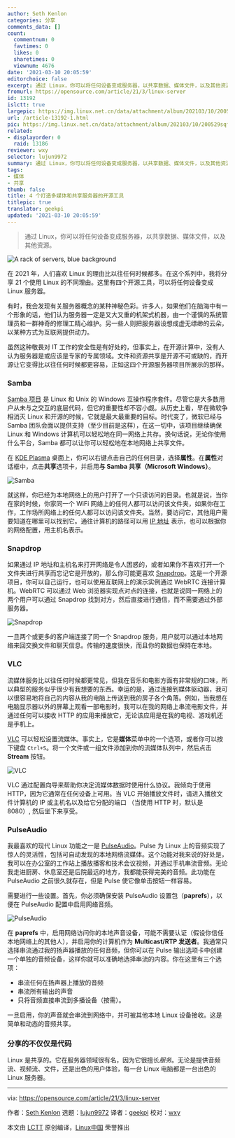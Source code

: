 ```yaml
---
author: Seth Kenlon
categories: 分享
comments_data: []
count:
  commentnum: 0
  favtimes: 0
  likes: 0
  sharetimes: 0
  viewnum: 4676
date: '2021-03-10 20:05:59'
editorchoice: false
excerpt: 通过 Linux，你可以将任何设备变成服务器，以共享数据、媒体文件，以及其他资源。
fromurl: https://opensource.com/article/21/3/linux-server
id: 13192
islctt: true
largepic: https://img.linux.net.cn/data/attachment/album/202103/10/200529sqfnhnh553xfixuw.jpg
url: /article-13192-1.html
pic: https://img.linux.net.cn/data/attachment/album/202103/10/200529sqfnhnh553xfixuw.jpg.thumb.jpg
related:
- displayorder: 0
  raid: 13186
reviewer: wxy
selector: lujun9972
summary: 通过 Linux，你可以将任何设备变成服务器，以共享数据、媒体文件，以及其他资源。
tags:
- 媒体
- 共享
thumb: false
title: 4 个打造多媒体和共享服务器的开源工具
titlepic: true
translator: geekpi
updated: '2021-03-10 20:05:59'
---
```



> 
> 通过 Linux，你可以将任何设备变成服务器，以共享数据、媒体文件，以及其他资源。
> 
> 
> 


![](https://img.linux.net.cn/data/attachment/album/202103/10/200529sqfnhnh553xfixuw.jpg "A rack of servers, blue background")


在 2021 年，人们喜欢 Linux 的理由比以往任何时候都多。在这个系列中，我将分享 21 个使用 Linux 的不同理由。这里有四个开源工具，可以将任何设备变成 Linux 服务器。


有时，我会发现有关服务器概念的某种神秘色彩。许多人，如果他们在脑海中有一个形象的话，他们认为服务器一定是又大又重的机架式机器，由一个谨慎的系统管理员和一群神奇的修理工精心维护。另一些人则把服务器设想成虚无缥缈的云朵，以某种方式为互联网提供动力。


虽然这种敬畏对 IT 工作的安全性是有好处的，但事实上，在开源计算中，没有人认为服务器是或应该是专家的专属领域。文件和资源共享是开源不可或缺的，而开源让它变得比以往任何时候都更容易，正如这四个开源服务器项目所展示的那样。


### Samba


[Samba 项目](http://samba.org) 是 Linux 和 Unix 的 Windows 互操作程序套件。尽管它是大多数用户从未与之交互的底层代码，但它的重要性却不容小觑。从历史上看，早在微软争相消灭 Linux 和开源的时候，它就是最大最重要的目标。时代变了，微软已经与 Samba 团队会面以提供支持（至少目前是这样），在这一切中，该项目继续确保 Linux 和 Windows 计算机可以轻松地在同一网络上共存。换句话说，无论你使用什么平台，Samba 都可以让你可以轻松地在本地网络上共享文件。


在 [KDE Plasma](https://opensource.com/article/19/12/linux-kde-plasma) 桌面上，你可以右键点击自己的任何目录，选择**属性**。在**属性**对话框中，点击**共享**选项卡，并启用**与 Samba 共享（Microsoft Windows）**。


![Samba](https://img.linux.net.cn/data/attachment/album/202103/10/200601b6d147bov161ec38.jpg "Samba")


就这样，你已经为本地网络上的用户打开了一个只读访问的目录。也就是说，当你在家的时候，你家同一个 WiFi 网络上的任何人都可以访问该文件夹，如果你在工作，工作场所网络上的任何人都可以访问该文件夹。当然，要访问它，其他用户需要知道在哪里可以找到它。通往计算机的路径可以用 [IP 地址](https://opensource.com/article/18/5/how-find-ip-address-linux) 表示，也可以根据你的网络配置，用主机名表示。


### Snapdrop


如果通过 IP 地址和主机名来打开网络是令人困惑的，或者如果你不喜欢打开一个文件夹进行共享而忘记它是开放的，那么你可能更喜欢 [Snapdrop](https://github.com/RobinLinus/snapdrop)。这是一个开源项目，你可以自己运行，也可以使用互联网上的演示实例通过 WebRTC 连接计算机。WebRTC 可以通过 Web 浏览器实现点对点的连接，也就是说同一网络上的两个用户可以通过 Snapdrop 找到对方，然后直接进行通信，而不需要通过外部服务器。


![Snapdrop](https://img.linux.net.cn/data/attachment/album/202103/10/200601xhtc6sd8f6soz6h6.jpg "Snapdrop")


一旦两个或更多的客户端连接了同一个 Snapdrop 服务，用户就可以通过本地网络来回交换文件和聊天信息。传输的速度很快，而且你的数据也保持在本地。


### VLC


流媒体服务比以往任何时候都更常见，但我在音乐和电影方面有非常规的口味，所以典型的服务似乎很少有我想要的东西。幸运的是，通过连接到媒体驱动器，我可以很容易地将自己的内容从我的电脑上传送到我的房子各个角落。例如，当我想在电脑显示器以外的屏幕上观看一部电影时，我可以在我的网络上串流电影文件，并通过任何可以接收 HTTP 的应用来播放它，无论该应用是在我的电视、游戏机还是手机上。


[VLC](https://www.videolan.org/index.html) 可以轻松设置流媒体。事实上，它是**媒体**菜单中的一个选项，或者你可以按下键盘 `Ctrl+S`。将一个文件或一组文件添加到你的流媒体队列中，然后点击 **Stream** 按钮。


![VLC](https://img.linux.net.cn/data/attachment/album/202103/10/200602yze9a07hhmzh6ses.jpg "VLC")


VLC 通过配置向导来帮助你决定流媒体数据时使用什么协议。我倾向于使用 HTTP，因为它通常在任何设备上可用。当 VLC 开始播放文件时，请进入播放文件计算机的 IP 或主机名以及给它分配的端口 （当使用 HTTP 时，默认是 8080）, 然后坐下来享受。


### PulseAudio


我最喜欢的现代 Linux 功能之一是 [PulseAudio](https://www.freedesktop.org/wiki/Software/PulseAudio/)。Pulse 为 Linux 上的音频实现了惊人的灵活性，包括可自动发现的本地网络流媒体。这个功能对我来说的好处是，我可以在办公室的工作站上播放播客和技术会议视频，并通过手机串流音频。无论我走进厨房、休息室还是后院最远的地方，我都能获得完美的音频。此功能在 PulseAudio 之前很久就存在，但是 Pulse 使它像单击按钮一样容易。


需要进行一些设置。首先，你必须确保安装 PulseAudio 设置包（**paprefs**），以便在 PulseAudio 配置中启用网络音频。


![PulseAudio](https://img.linux.net.cn/data/attachment/album/202103/10/200602w7y1z0r97498olo1.jpg "PulseAudio")


在 **paprefs** 中，启用网络访问你的本地声音设备，可能不需要认证（假设你信任本地网络上的其他人），并启用你的计算机作为 **Multicast/RTP 发送者**。我通常只选择串流通过我的扬声器播放的任何音频，但你可以在 Pulse 输出选项卡中创建一个单独的音频设备，这样你就可以准确地选择串流的内容。你在这里有三个选项：


* 串流任何在扬声器上播放的音频
* 串流所有输出的声音
* 只将音频直接串流到多播设备（按需）。


一旦启用，你的声音就会串流到网络中，并可被其他本地 Linux 设备接收。这是简单和动态的音频共享。


### 分享的不仅仅是代码


Linux 是共享的。它在服务器领域很有名，因为它很擅长*服务*。无论是提供音频流、视频流、文件，还是出色的用户体验，每一台 Linux 电脑都是一台出色的 Linux 服务器。




---


via: <https://opensource.com/article/21/3/linux-server>


作者：[Seth Kenlon](https://opensource.com/users/seth) 选题：[lujun9972](https://github.com/lujun9972) 译者：[geekpi](https://github.com/geekpi) 校对：[wxy](https://github.com/wxy)


本文由 [LCTT](https://github.com/LCTT/TranslateProject) 原创编译，[Linux中国](https://linux.cn/) 荣誉推出